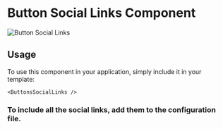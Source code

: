 # Button Social Links Component

![Button Social Links](/ButtonsSocialLinks.png)


## Usage

To use this component in your application, simply include it in your template:

```
<ButtonsSocialLinks />
```

### To include all the social links, add them to the configuration file.